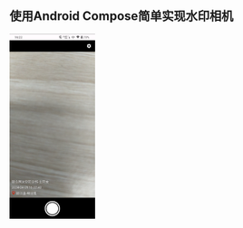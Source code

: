 ## 使用Android Compose简单实现水印相机

<div align="left">
<img src=https://github.com/LeeLulin/WatermarkCamra/blob/main/img/screen_1.png width=30% alt=""> 
</div>
